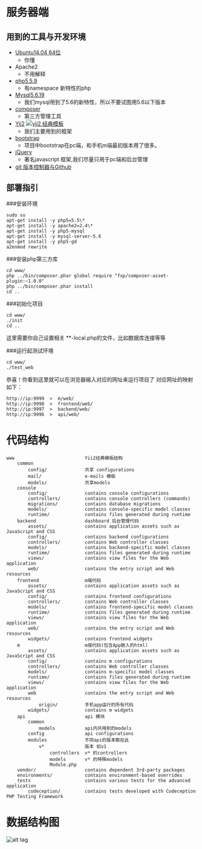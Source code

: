 服务器端
===============================


用到的工具与开发环境
-------------------------------
* [Ubuntu14.04 64位](http://www.ubuntu.com/server)
    * 你懂
* Apache2
    * 不用解释
* [php5.5.9](http://php.net/)
    * 有namespace 新特性的php
* [Mysql5.6.19](https://www.mysql.com/)
    * 我们mysql用到了5.6的新特性，所以不要试图用5.6以下版本
* [composer](https://getcomposer.org/)
    * 第三方管理工具
* [Yii2](http://www.yiiframework.com/doc-2.0/) [![yii2 经典模板](https://poser.pugx.org/yiisoft/yii2-app-advanced/v/stable.png)](https://packagist.org/packages/yiisoft/yii2-app-advanced)
    * 我们主要用到的框架
* [bootstrap](http://getbootstrap.com/css/)
    * 项目中bootstrap在pc端，和手机m端最初版本用了很多。
* [jQuery](https://jquery.com/)
    * 著名javascript 框架,我们尽量只用于pc端和后台管理
* [git 版本控制器与Github](https://github.com/)

部署指引
------------------------------
###安装环境
```
sudo su
apt-get install -y php5=5.5\*
apt-get install -y apache2=2.4\*
apt-get install -y php5-mysql
apt-get install -y mysql-server-5.6
apt-get install -y php5-gd
a2enmod rewrite
```

###安装php第三方库
```
cd www/
php ../bin/composer.phar global require "fxp/composer-asset-plugin:~1.0.0"
php ../bin/composer.phar install
cd ..
```

###初始化项目
```
cd www/
./init
cd ..
```
这里需要你自己设置相关 **-local.php的文件，比如数据库连接等等

###运行起测试环境
```
cd www/
./test_web
```
恭喜！你看到这里就可以在浏览器输入对应的网址来运行项目了
对应网址的映射如下：
```
http://ip:9999  >  m/web/ 
http://ip:9998  >  frontend/web/ 
http://ip:9997  >  backend/web/ 
http://ip:9996  >  api/web/ 
```


代码结构
===============================

```
www                          Yii2经典模板结构
    common
        config/              共享 configurations
        mail/                e-mails 模板
        models/              共享models
    console
        config/              contains console configurations
        controllers/         contains console controllers (commands)
        migrations/          contains database migrations
        models/              contains console-specific model classes
        runtime/             contains files generated during runtime
    backend                  dashboard 后台管理代码
        assets/              contains application assets such as JavaScript and CSS
        config/              contains backend configurations
        controllers/         contains Web controller classes
        models/              contains backend-specific model classes
        runtime/             contains files generated during runtime
        views/               contains view files for the Web application
        web/                 contains the entry script and Web resources
    frontend                 m端代码
        assets/              contains application assets such as JavaScript and CSS
        config/              contains frontend configurations
        controllers/         contains Web controller classes
        models/              contains frontend-specific model classes
        runtime/             contains files generated during runtime
        views/               contains view files for the Web application
        web/                 contains the entry script and Web resources
        widgets/             contains frontend widgets
    m                        m端代码(包含App嵌入的html)
        assets/              contains application assets such as JavaScript and CSS
        config/              contains m configurations
        controllers/         contains Web controller classes
        models/              contains m-specific model classes
        runtime/             contains files generated during runtime
        views/               contains view files for the Web application
        web                  contains the entry script and Web resources
            origin/          手机app运行的所有代码
        widgets/             contains m widgets
    api                      api 模块
        common
            models           api内共用到的models
        config               api configurations
        modules              不同api的版本都在此
            v*               版本 如v1
                controllers  v* 的controllers
                models       v* 的特殊models
                Module.php   
    vendor/                  contains dependent 3rd-party packages
    environments/            contains environment-based overrides
    tests                    contains various tests for the advanced application
        codeception/         contains tests developed with Codeception PHP Testing Framework
```

数据结构图
===============================
![alt tag](http://7xjr6t.com1.z0.glb.clouddn.com/sql-struct.png)

